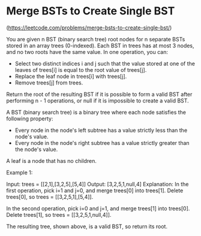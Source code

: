 # Merge BSTs to Create Single BST
(https://leetcode.com/problems/merge-bsts-to-create-single-bst/)

You are given n BST (binary search tree) root nodes for n separate BSTs stored in an array trees (0-indexed). Each BST in trees has at most 3 nodes, and no two roots have the same value. In one operation, you can:

* Select two distinct indices i and j such that the value stored at one of the leaves of trees[i] is equal to the root value of trees[j].
* Replace the leaf node in trees[i] with trees[j].
* Remove trees[j] from trees.

Return the root of the resulting BST if it is possible to form a valid BST after performing n - 1 operations, or null if it is impossible to create a valid BST.

A BST (binary search tree) is a binary tree where each node satisfies the following property:

* Every node in the node's left subtree has a value strictly less than the node's value.
* Every node in the node's right subtree has a value strictly greater than the node's value.

A leaf is a node that has no children.

Example 1:

Input: trees = [[2,1],[3,2,5],[5,4]]
Output: [3,2,5,1,null,4]
Explanation:
In the first operation, pick i=1 and j=0, and merge trees[0] into trees[1].
Delete trees[0], so trees = [[3,2,5,1],[5,4]].

In the second operation, pick i=0 and j=1, and merge trees[1] into trees[0].
Delete trees[1], so trees = [[3,2,5,1,null,4]].

The resulting tree, shown above, is a valid BST, so return its root.

